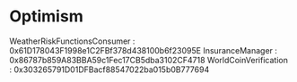 # Optimism 
WeatherRiskFunctionsConsumer : 0x61D178043F1998e1C2FBf378d438100b6f23095E
InsuranceManager : 0x86787b859A83BBA59c1Fec17CB5dba3102CF4718
WorldCoinVerification : 0x303265791D01DFBacf88547022ba015b0B777694